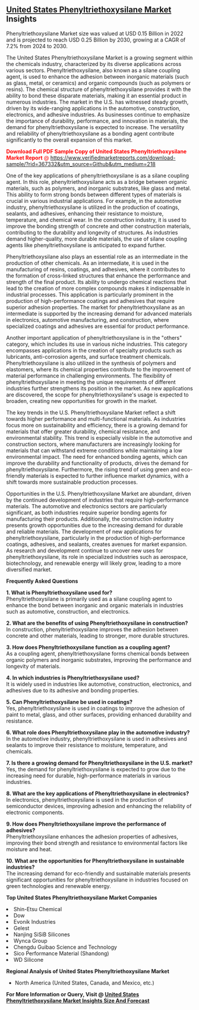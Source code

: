 <h2><a href="https://www.verifiedmarketreports.com/download-sample/?rid=367332&amp;utm_source=Github&amp;utm_medium=218" target="_blank">United States Phenyltriethoxysilane Market</a> Insights</h2><p>Phenyltriethoxysilane Market size was valued at USD 0.15 Billion in 2022 and is projected to reach USD 0.25 Billion by 2030, growing at a CAGR of 7.2% from 2024 to 2030.</p><p> <p>The United States Phenyltriethoxysilane Market is a growing segment within the chemicals industry, characterized by its diverse applications across various sectors. Phenyltriethoxysilane, also known as a silane coupling agent, is used to enhance the adhesion between inorganic materials (such as glass, metal, or ceramics) and organic compounds (such as polymers or resins). The chemical structure of phenyltriethoxysilane provides it with the ability to bond these disparate materials, making it an essential product in numerous industries. The market in the U.S. has witnessed steady growth, driven by its wide-ranging applications in the automotive, construction, electronics, and adhesive industries. As businesses continue to emphasize the importance of durability, performance, and innovation in materials, the demand for phenyltriethoxysilane is expected to increase. The versatility and reliability of phenyltriethoxysilane as a bonding agent contribute significantly to the overall expansion of this market.</p> <p><p><span class=""><span style="color: #ff0000;"><strong>Download Full PDF Sample Copy of United States Phenyltriethoxysilane Market Report</strong> @ </span><a href="https://www.verifiedmarketreports.com/download-sample/?rid=367332&amp;utm_source=Github&amp;utm_medium=218" target="_blank">https://www.verifiedmarketreports.com/download-sample/?rid=367332&amp;utm_source=Github&amp;utm_medium=218</a></span></p></p> <p>One of the key applications of phenyltriethoxysilane is as a silane coupling agent. In this role, phenyltriethoxysilane acts as a bridge between organic materials, such as polymers, and inorganic substrates, like glass and metal. This ability to form strong bonds between different types of materials is crucial in various industrial applications. For example, in the automotive industry, phenyltriethoxysilane is utilized in the production of coatings, sealants, and adhesives, enhancing their resistance to moisture, temperature, and chemical wear. In the construction industry, it is used to improve the bonding strength of concrete and other construction materials, contributing to the durability and longevity of structures. As industries demand higher-quality, more durable materials, the use of silane coupling agents like phenyltriethoxysilane is anticipated to expand further.</p> <p>Phenyltriethoxysilane also plays an essential role as an intermediate in the production of other chemicals. As an intermediate, it is used in the manufacturing of resins, coatings, and adhesives, where it contributes to the formation of cross-linked structures that enhance the performance and strength of the final product. Its ability to undergo chemical reactions that lead to the creation of more complex compounds makes it indispensable in industrial processes. This application is particularly prominent in the production of high-performance coatings and adhesives that require superior adhesion properties. The market for phenyltriethoxysilane as an intermediate is supported by the increasing demand for advanced materials in electronics, automotive manufacturing, and construction, where specialized coatings and adhesives are essential for product performance.</p> <p>Another important application of phenyltriethoxysilane is in the "others" category, which includes its use in various niche industries. This category encompasses applications in the creation of specialty products such as lubricants, anti-corrosion agents, and surface treatment chemicals. Phenyltriethoxysilane is also utilized in the synthesis of polymers and elastomers, where its chemical properties contribute to the improvement of material performance in challenging environments. The flexibility of phenyltriethoxysilane in meeting the unique requirements of different industries further strengthens its position in the market. As new applications are discovered, the scope for phenyltriethoxysilane's usage is expected to broaden, creating new opportunities for growth in the market.</p> <p>The key trends in the U.S. Phenyltriethoxysilane Market reflect a shift towards higher performance and multi-functional materials. As industries focus more on sustainability and efficiency, there is a growing demand for materials that offer greater durability, chemical resistance, and environmental stability. This trend is especially visible in the automotive and construction sectors, where manufacturers are increasingly looking for materials that can withstand extreme conditions while maintaining a low environmental impact. The need for enhanced bonding agents, which can improve the durability and functionality of products, drives the demand for phenyltriethoxysilane. Furthermore, the rising trend of using green and eco-friendly materials is expected to further influence market dynamics, with a shift towards more sustainable production processes.</p> <p>Opportunities in the U.S. Phenyltriethoxysilane Market are abundant, driven by the continued development of industries that require high-performance materials. The automotive and electronics sectors are particularly significant, as both industries require superior bonding agents for manufacturing their products. Additionally, the construction industry presents growth opportunities due to the increasing demand for durable and reliable materials. The development of new applications for phenyltriethoxysilane, particularly in the production of high-performance coatings, adhesives, and sealants, creates avenues for market expansion. As research and development continue to uncover new uses for phenyltriethoxysilane, its role in specialized industries such as aerospace, biotechnology, and renewable energy will likely grow, leading to a more diversified market.</p> <p><strong>Frequently Asked Questions</strong></p> <p><strong>1. What is Phenyltriethoxysilane used for?</strong><br>Phenyltriethoxysilane is primarily used as a silane coupling agent to enhance the bond between inorganic and organic materials in industries such as automotive, construction, and electronics.</p> <p><strong>2. What are the benefits of using Phenyltriethoxysilane in construction?</strong><br>In construction, phenyltriethoxysilane improves the adhesion between concrete and other materials, leading to stronger, more durable structures.</p> <p><strong>3. How does Phenyltriethoxysilane function as a coupling agent?</strong><br>As a coupling agent, phenyltriethoxysilane forms chemical bonds between organic polymers and inorganic substrates, improving the performance and longevity of materials.</p> <p><strong>4. In which industries is Phenyltriethoxysilane used?</strong><br>It is widely used in industries like automotive, construction, electronics, and adhesives due to its adhesive and bonding properties.</p> <p><strong>5. Can Phenyltriethoxysilane be used in coatings?</strong><br>Yes, phenyltriethoxysilane is used in coatings to improve the adhesion of paint to metal, glass, and other surfaces, providing enhanced durability and resistance.</p> <p><strong>6. What role does Phenyltriethoxysilane play in the automotive industry?</strong><br>In the automotive industry, phenyltriethoxysilane is used in adhesives and sealants to improve their resistance to moisture, temperature, and chemicals.</p> <p><strong>7. Is there a growing demand for Phenyltriethoxysilane in the U.S. market?</strong><br>Yes, the demand for phenyltriethoxysilane is expected to grow due to the increasing need for durable, high-performance materials in various industries.</p> <p><strong>8. What are the key applications of Phenyltriethoxysilane in electronics?</strong><br>In electronics, phenyltriethoxysilane is used in the production of semiconductor devices, improving adhesion and enhancing the reliability of electronic components.</p> <p><strong>9. How does Phenyltriethoxysilane improve the performance of adhesives?</strong><br>Phenyltriethoxysilane enhances the adhesion properties of adhesives, improving their bond strength and resistance to environmental factors like moisture and heat.</p> <p><strong>10. What are the opportunities for Phenyltriethoxysilane in sustainable industries?</strong><br>The increasing demand for eco-friendly and sustainable materials presents significant opportunities for phenyltriethoxysilane in industries focused on green technologies and renewable energy.</p> </p><p><strong>Top United States Phenyltriethoxysilane Market Companies</strong></p><div data-test-id=""><p><li>Shin-Etsu Chemical</li><li> Dow</li><li> Evonik Industries</li><li> Gelest</li><li> Nanjing SiSiB Silicones</li><li> Wynca Group</li><li> Chengdu Guibao Science and Technology</li><li> Sico Performance Material (Shandong)</li><li> WD Silicone</li></p><div><strong>Regional Analysis of&nbsp;United States Phenyltriethoxysilane Market</strong></div><ul><li dir="ltr"><p dir="ltr">North America&nbsp;(United States, Canada, and Mexico, etc.)</p></li></ul><p><strong>For More Information or Query, Visit @&nbsp;</strong><strong><a href="https://www.verifiedmarketreports.com/product/phenyltriethoxysilane-market/?utm_source=Github&amp;utm_medium=218" target="_blank">United States Phenyltriethoxysilane Market Insights Size And Forecast</a></strong></p></div>
